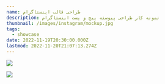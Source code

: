 ```yaml
---
name: طراحی قالب اینستاگرام
description: نمونه کار طراحی پیوسته پیج و پست اینستاگرام
thumbnail: /images/instagram/mockup.jpg
tags:
  - showcase
date: 2022-11-19T20:30:00.000Z
lastmod: 2022-11-20T21:07:13.274Z
---
```


![](</images/instagram/Rectangle12+.jpg> "")

![](/images/instagram/mockup.jpg "")
